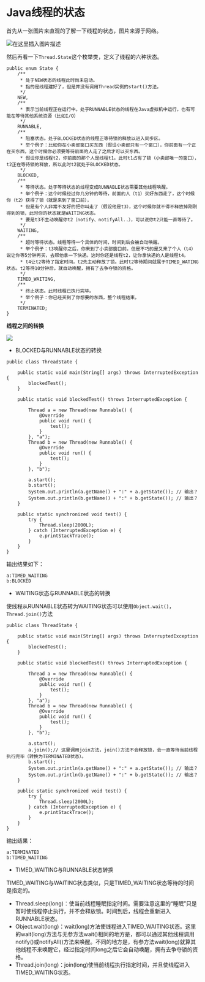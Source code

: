 # Java线程的状态

首先从一张图片来直观的了解一下线程的状态，图片来源于网络。

![在这里插入图片描述](https://img-blog.csdnimg.cn/20200318105953491.png?x-oss-process=image/watermark,type\_ZmFuZ3poZW5naGVpdGk,shadow\_10,text\_aHR0cHM6Ly9ibG9nLmNzZG4ubmV0L3dhbmdjaGVuZ21pbmcx,size\_16,color\_FFFFFF,t\_70)&#x20;

然后再看一下`Thread.State`这个枚举类，定义了线程的六种状态。

```
public enum State {
    /**
     * 处于NEW状态的线程此时尚未启动。
     * 指的是线程建好了，但是并没有调用Thread实例的start()方法。
     */
    NEW,
    /**
     * 表示当前线程正在运行中。处于RUNNABLE状态的线程在Java虚拟机中运行，也有可能在等待其他系统资源（比如I/O）
     */
    RUNNABLE,
    /**
     * 阻塞状态。处于BLOCKED状态的线程正等待锁的释放以进入同步区。
     * 举个例子：比如你在小卖部窗口买东西（假设小卖部只有一个窗口），你前面有一个正在买东西，这个时候你必须要等待前面的人走了之后才可以买东西。
     * 假设你是线程t2，你前面的那个人是线程t1。此时t1占有了锁（小卖部唯一的窗口），t2正在等待锁的释放，所以此时t2就处于BLOCKED状态。
     */
    BLOCKED,
    /**
     * 等待状态。处于等待状态的线程变成RUNNABLE状态需要其他线程唤醒。
     * 举个例子：这个时候经过你几分钟的等待，前面的人（t1）买好东西走了，这个时候你（t2）获得了锁（就是来到了窗口前），
     * 但是有个人非常不友好的把你叫走了（假设他是t3），这个时候你就不得不释放掉刚刚得到的锁，此时你的状态就是WAITING状态。
     * 要是t3不主动唤醒你t2（notify、notifyAll..），可以说你t2只能一直等待了。
     */
    WAITING,
    /**
     * 超时等待状态。线程等待一个具体的时间，时间到后会被自动唤醒。
     * 举个例子：t3唤醒你之后，你来到了小卖部窗口前。但是不巧的是又来了个人（t4）说让你等5分钟再买，去帮他拿一下快递。这时你还是线程t2，让你拿快递的人是线程t4。
     * t4让t2等待了指定时间，t2先主动释放了锁。此时t2等待期间就属于TIMED_WATING状态。t2等待10分钟后，就自动唤醒，拥有了去争夺锁的资格。
     */
    TIMED_WAITING,
    /**
     * 终止状态。此时线程已执行完毕。
     * 举个例子：你已经买到了你想要的东西，整个线程结束。
     */
    TERMINATED;
}
```

**线程之间的转换**

![](https://img-blog.csdnimg.cn/2020031814324423.png?x-oss-process=image/watermark,type\_ZmFuZ3poZW5naGVpdGk,shadow\_10,text\_aHR0cHM6Ly9ibG9nLmNzZG4ubmV0L3dhbmdjaGVuZ21pbmcx,size\_16,color\_FFFFFF,t\_70)

* BLOCKED与RUNNABLE状态的转换

```
public class ThreadState {

    public static void main(String[] args) throws InterruptedException {
        blockedTest();
    }

    public static void blockedTest() throws InterruptedException {

        Thread a = new Thread(new Runnable() {
            @Override
            public void run() {
                test();
            }
        }, "a");
        Thread b = new Thread(new Runnable() {
            @Override
            public void run() {
                test();
            }
        }, "b");

        a.start();
        b.start();
        System.out.println(a.getName() + ":" + a.getState()); // 输出？
        System.out.println(b.getName() + ":" + b.getState()); // 输出？
    }

    public static synchronized void test() {
        try {
            Thread.sleep(2000L);
        } catch (InterruptedException e) {
            e.printStackTrace();
        }
    }
}
```

输出结果如下：

```
a:TIMED_WAITING
b:BLOCKED
```

* WAITING状态与RUNNABLE状态的转换

使线程从RUNNABLE状态转为WAITING状态可以使用`Object.wait()`，`Thread.join()`方法

```
public class ThreadState {

    public static void main(String[] args) throws InterruptedException {
        blockedTest();
    }

    public static void blockedTest() throws InterruptedException {

        Thread a = new Thread(new Runnable() {
            @Override
            public void run() {
                test();
            }
        }, "a");
        Thread b = new Thread(new Runnable() {
            @Override
            public void run() {
                test();
            }
        }, "b");

        a.start();
        a.join();// 这里调用join方法，join()方法不会释放锁，会一直等待当前线程执行完毕（转换为TERMINATED状态）。
        b.start();
        System.out.println(a.getName() + ":" + a.getState()); // 输出？
        System.out.println(b.getName() + ":" + b.getState()); // 输出？
    }

    public static synchronized void test() {
        try {
            Thread.sleep(2000L);
        } catch (InterruptedException e) {
            e.printStackTrace();
        }
    }
}
```

输出结果：

```
a:TERMINATED
b:TIMED_WAITING
```

* TIMED\_WAITING与RUNNABLE状态转换

TIMED\_WAITING与WAITING状态类似，只是TIMED\_WAITING状态等待的时间是指定的。

* Thread.sleep(long)：使当前线程睡眠指定时间。需要注意这里的“睡眠”只是暂时使线程停止执行，并不会释放锁。时间到后，线程会重新进入RUNNABLE状态。
* Object.wait(long)：wait(long)方法使线程进入TIMED\_WAITING状态。这里的wait(long)方法与无参方法wait()相同的地方是，都可以通过其他线程调用notify()或notifyAll()方法来唤醒。不同的地方是，有参方法wait(long)就算其他线程不来唤醒它，经过指定时间long之后它会自动唤醒，拥有去争夺锁的资格。
* Thread.join(long)：join(long)使当前线程执行指定时间，并且使线程进入TIMED\_WAITING状态。
